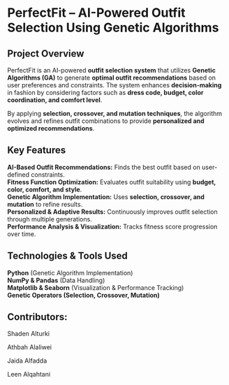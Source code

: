 # PerfectFit – AI-Powered Outfit Selection Using Genetic Algorithms  

## Project Overview  
PerfectFit is an AI-powered **outfit selection system** that utilizes **Genetic Algorithms (GA)** to generate **optimal outfit recommendations** based on user preferences and constraints. The system enhances **decision-making** in fashion by considering factors such as **dress code, budget, color coordination, and comfort level**.  

By applying **selection, crossover, and mutation techniques**, the algorithm evolves and refines outfit combinations to provide **personalized and optimized recommendations**.  

## Key Features  
**AI-Based Outfit Recommendations:** Finds the best outfit based on user-defined constraints.  
**Fitness Function Optimization:** Evaluates outfit suitability using **budget, color, comfort, and style**.  
**Genetic Algorithm Implementation:** Uses **selection, crossover, and mutation** to refine results.  
**Personalized & Adaptive Results:** Continuously improves outfit selection through multiple generations.  
**Performance Analysis & Visualization:** Tracks fitness score progression over time.  

## Technologies & Tools Used  
 **Python** (Genetic Algorithm Implementation)  
 **NumPy & Pandas** (Data Handling)  
 **Matplotlib & Seaborn** (Visualization & Performance Tracking)  
 **Genetic Operators (Selection, Crossover, Mutation)**  

## Contributors:

Shaden Alturki

Athbah Alaliwei

Jaida Alfadda

Leen Alqahtani
